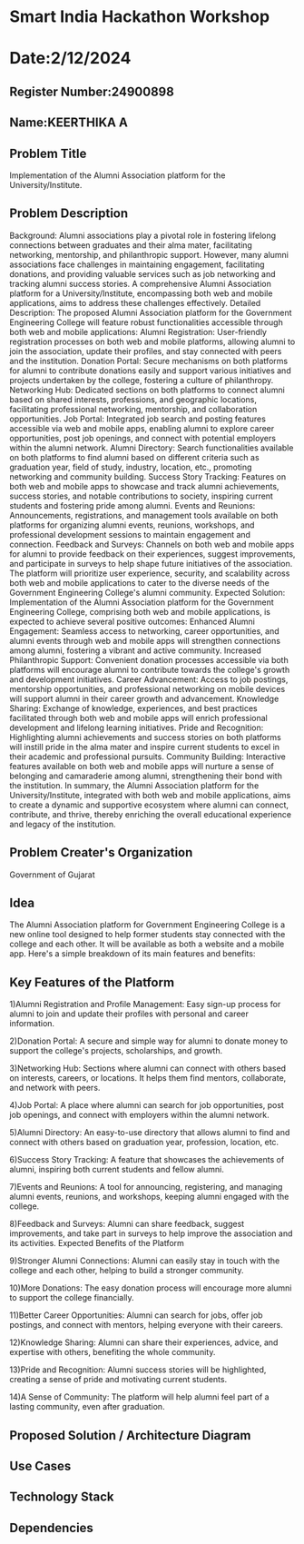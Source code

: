 # Smart India Hackathon Workshop
# Date:2/12/2024
## Register Number:24900898
## Name:KEERTHIKA A
## Problem Title
Implementation of the Alumni Association platform for the University/Institute.
## Problem Description
Background: Alumni associations play a pivotal role in fostering lifelong connections between graduates and their alma mater, facilitating networking, mentorship, and philanthropic support. However, many alumni associations face challenges in maintaining engagement, facilitating donations, and providing valuable services such as job networking and tracking alumni success stories. A comprehensive Alumni Association platform for a University/Institute, encompassing both web and mobile applications, aims to address these challenges effectively. Detailed Description: The proposed Alumni Association platform for the Government Engineering College will feature robust functionalities accessible through both web and mobile applications: Alumni Registration: User-friendly registration processes on both web and mobile platforms, allowing alumni to join the association, update their profiles, and stay connected with peers and the institution. Donation Portal: Secure mechanisms on both platforms for alumni to contribute donations easily and support various initiatives and projects undertaken by the college, fostering a culture of philanthropy. Networking Hub: Dedicated sections on both platforms to connect alumni based on shared interests, professions, and geographic locations, facilitating professional networking, mentorship, and collaboration opportunities. Job Portal: Integrated job search and posting features accessible via web and mobile apps, enabling alumni to explore career opportunities, post job openings, and connect with potential employers within the alumni network. Alumni Directory: Search functionalities available on both platforms to find alumni based on different criteria such as graduation year, field of study, industry, location, etc., promoting networking and community building. Success Story Tracking: Features on both web and mobile apps to showcase and track alumni achievements, success stories, and notable contributions to society, inspiring current students and fostering pride among alumni. Events and Reunions: Announcements, registrations, and management tools available on both platforms for organizing alumni events, reunions, workshops, and professional development sessions to maintain engagement and connection. Feedback and Surveys: Channels on both web and mobile apps for alumni to provide feedback on their experiences, suggest improvements, and participate in surveys to help shape future initiatives of the association. The platform will prioritize user experience, security, and scalability across both web and mobile applications to cater to the diverse needs of the Government Engineering College's alumni community. Expected Solution: Implementation of the Alumni Association platform for the Government Engineering College, comprising both web and mobile applications, is expected to achieve several positive outcomes: Enhanced Alumni Engagement: Seamless access to networking, career opportunities, and alumni events through web and mobile apps will strengthen connections among alumni, fostering a vibrant and active community. Increased Philanthropic Support: Convenient donation processes accessible via both platforms will encourage alumni to contribute towards the college's growth and development initiatives. Career Advancement: Access to job postings, mentorship opportunities, and professional networking on mobile devices will support alumni in their career growth and advancement. Knowledge Sharing: Exchange of knowledge, experiences, and best practices facilitated through both web and mobile apps will enrich professional development and lifelong learning initiatives. Pride and Recognition: Highlighting alumni achievements and success stories on both platforms will instill pride in the alma mater and inspire current students to excel in their academic and professional pursuits. Community Building: Interactive features available on both web and mobile apps will nurture a sense of belonging and camaraderie among alumni, strengthening their bond with the institution. In summary, the Alumni Association platform for the University/Institute, integrated with both web and mobile applications, aims to create a dynamic and supportive ecosystem where alumni can connect, contribute, and thrive, thereby enriching the overall educational experience and legacy of the institution.
## Problem Creater's Organization
Government of Gujarat

## Idea

The Alumni Association platform for Government Engineering College is a new online tool designed to help former students stay connected with the college and each other. It will be available as both a website and a mobile app. Here's a simple breakdown of its main features and benefits:

## Key Features of the Platform

1)Alumni Registration and Profile Management:
    Easy sign-up process for alumni to join and update their profiles with personal and career information.

2)Donation Portal:
    A secure and simple way for alumni to donate money to support the college's projects, scholarships, and growth.

3)Networking Hub:
    Sections where alumni can connect with others based on interests, careers, or locations. It helps them find mentors, collaborate, and network with peers.

4)Job Portal:
    A place where alumni can search for job opportunities, post job openings, and connect with employers within the alumni network.

5)Alumni Directory:
    An easy-to-use directory that allows alumni to find and connect with others based on graduation year, profession, location, etc.

6)Success Story Tracking:
    A feature that showcases the achievements of alumni, inspiring both current students and fellow alumni.

7)Events and Reunions:
    A tool for announcing, registering, and managing alumni events, reunions, and workshops, keeping alumni engaged with the college.

8)Feedback and Surveys:
    Alumni can share feedback, suggest improvements, and take part in surveys to help improve the association and its activities.
Expected Benefits of the Platform

9)Stronger Alumni Connections:
    Alumni can easily stay in touch with the college and each other, helping to build a stronger community.

10)More Donations:
    The easy donation process will encourage more alumni to support the college financially.

11)Better Career Opportunities:
    Alumni can search for jobs, offer job postings, and connect with mentors, helping everyone with their careers.

12)Knowledge Sharing:
    Alumni can share their experiences, advice, and expertise with others, benefiting the whole community.

13)Pride and Recognition:
    Alumni success stories will be highlighted, creating a sense of pride and motivating current students.

14)A Sense of Community:
    The platform will help alumni feel part of a lasting community, even after graduation.

## Proposed Solution / Architecture Diagram


## Use Cases


## Technology Stack


## Dependencies

